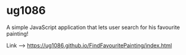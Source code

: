 # ug1086
A simple JavaScript application that lets user search for his favourite painting!

Link --> https://ug1086.github.io/FindFavouritePainting/index.html
